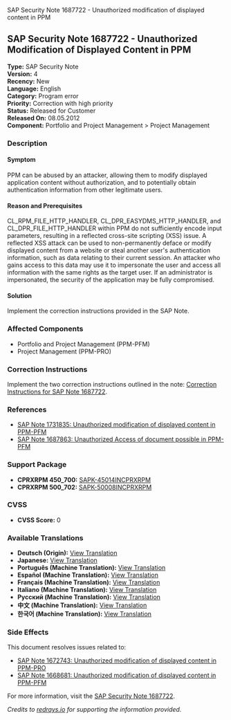 SAP Security Note 1687722 - Unauthorized modification of displayed content in PPM

## SAP Security Note 1687722 - Unauthorized Modification of Displayed Content in PPM

**Type:** SAP Security Note  
**Version:** 4  
**Recency:** New  
**Language:** English  
**Category:** Program error  
**Priority:** Correction with high priority  
**Status:** Released for Customer  
**Released On:** 08.05.2012  
**Component:** Portfolio and Project Management > Project Management  

### Description

#### Symptom
PPM can be abused by an attacker, allowing them to modify displayed application content without authorization, and to potentially obtain authentication information from other legitimate users.

#### Reason and Prerequisites
CL_RPM_FILE_HTTP_HANDLER, CL_DPR_EASYDMS_HTTP_HANDLER, and CL_DPR_FILE_HTTP_HANDLER within PPM do not sufficiently encode input parameters, resulting in a reflected cross-site scripting (XSS) issue. A reflected XSS attack can be used to non-permanently deface or modify displayed content from a website or steal another user's authentication information, such as data relating to their current session. An attacker who gains access to this data may use it to impersonate the user and access all information with the same rights as the target user. If an administrator is impersonated, the security of the application may be fully compromised.

#### Solution
Implement the correction instructions provided in the SAP Note.

### Affected Components
- Portfolio and Project Management (PPM-PFM)
- Project Management (PPM-PRO)

### Correction Instructions
Implement the two correction instructions outlined in the note: [Correction Instructions for SAP Note 1687722](https://me.sap.com/corrins/0001687722/381).

### References
- [SAP Note 1731835: Unauthorized modification of displayed content in PPM-PFM](https://me.sap.com/notes/1731835)
- [SAP Note 1687863: Unauthorized Access of document possible in PPM-PFM](https://me.sap.com/notes/1687863)

### Support Package
- **CPRXRPM 450_700:** [SAPK-45014INCPRXRPM](https://me.sap.com/supportpackage/SAPK-45014INCPRXRPM)
- **CPRXRPM 500_702:** [SAPK-50008INCPRXRPM](https://me.sap.com/supportpackage/SAPK-50008INCPRXRPM)

### CVSS
- **CVSS Score:** 0

### Available Translations
- **Deutsch (Origin):** [View Translation](https://me.sap.com/notes/0001687722/D)
- **Japanese:** [View Translation](https://me.sap.com/notes/0001687722/J)
- **Português (Machine Translation):** [View Translation](https://me.sap.com/notes/0001687722/P)
- **Español (Machine Translation):** [View Translation](https://me.sap.com/notes/0001687722/S)
- **Français (Machine Translation):** [View Translation](https://me.sap.com/notes/0001687722/F)
- **Italiano (Machine Translation):** [View Translation](https://me.sap.com/notes/0001687722/I)
- **Русский (Machine Translation):** [View Translation](https://me.sap.com/notes/0001687722/R)
- **中文 (Machine Translation):** [View Translation](https://me.sap.com/notes/0001687722/1)
- **한국어 (Machine Translation):** [View Translation](https://me.sap.com/notes/0001687722/3)

### Side Effects
This document resolves issues related to:
- [SAP Note 1672743: Unauthorized modification of displayed content in PPM-PRO](https://me.sap.com/notes/0001672743)
- [SAP Note 1668681: Unauthorized modification of displayed content in PPM-PFM](https://me.sap.com/notes/0001668681)

For more information, visit the [SAP Security Note 1687722](https://me.sap.com/notes/1687722).

*Credits to [redrays.io](https://redrays.io) for supporting the information provided.*